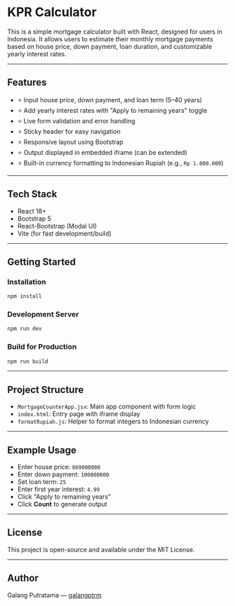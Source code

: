 # KPR Calculator

This is a simple mortgage calculator built with React, designed for users in Indonesia. It allows users to estimate their monthly mortgage payments based on house price, down payment, loan duration, and customizable yearly interest rates.

---

## Features

* ⭐ Input house price, down payment, and loan term (5–40 years)
* ⭐ Add yearly interest rates with "Apply to remaining years" toggle
* ⭐ Live form validation and error handling
* ⭐ Sticky header for easy navigation
* ⭐ Responsive layout using Bootstrap
* ⭐ Output displayed in embedded iframe (can be extended)
* ⭐ Built-in currency formatting to Indonesian Rupiah (e.g., `Rp 1.000.000`)

---

## Tech Stack

* React 18+
* Bootstrap 5
* React-Bootstrap (Modal UI)
* Vite (for fast development/build)

---

## Getting Started

### Installation

```bash
npm install
```

### Development Server

```bash
npm run dev
```

### Build for Production

```bash
npm run build
```

---

## Project Structure

* `MortgageCounterApp.jsx`: Main app component with form logic
* `index.html`: Entry page with iframe display
* `formatRupiah.js`: Helper to format integers to Indonesian currency

---

## Example Usage

* Enter house price: `869000000`
* Enter down payment: `100000000`
* Set loan term: `25`
* Enter first year interest: `4.99`
* Click "Apply to remaining years"
* Click **Count** to generate output

---

## License

This project is open-source and available under the MIT License.

---

## Author

Galang Putratama — [galangptrm](https://github.com/galangptrm)
